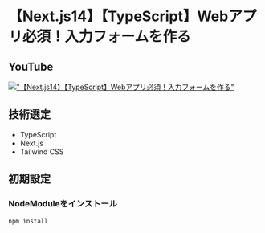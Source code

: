 # 【Next.js14】【TypeScript】Webアプリ必須！入力フォームを作る

## YouTube

[!["【Next.js14】【TypeScript】Webアプリ必須！入力フォームを作る"](https://i.ytimg.com/vi/fPsz5OhpSDE/maxresdefault.jpg)](https://youtu.be/fPsz5OhpSDE)

## 技術選定

- TypeScript
- Next.js
- Tailwind CSS

## 初期設定

### NodeModuleをインストール

```bash
npm install
```
